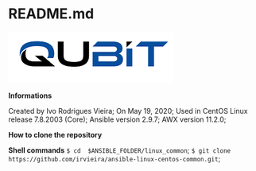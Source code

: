 # README.md

![](https://github.com/irvieira/ansible-linux-centos-common/blob/master/Qubit.gif)

**Informations**

Created by Ivo Rodrigues Vieira;
On May 19, 2020;
Used in CentOS Linux release 7.8.2003 (Core);
Ansible version 2.9.7;
AWX version 11.2.0;

**How to clone the repository**

**Shell commands**
`$ cd  $ANSIBLE_FOLDER/linux_common`;
`$ git clone https://github.com/irvieira/ansible-linux-centos-common.git`;
